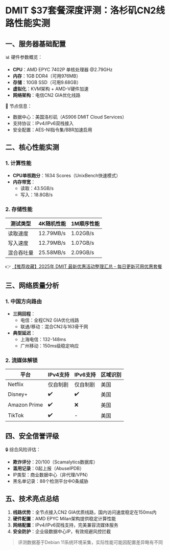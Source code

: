 # DMIT $37套餐深度评测：洛杉矶CN2线路性能实测

## 一、服务器基础配置
📊 硬件参数概览：
- **CPU**：AMD EPYC 7402P 单核处理器 @2.79GHz
- **内存**：1GB DDR4（可用976MB）
- **存储**：10GB SSD（可用9.68GB）
- **虚拟化**：KVM架构 + AMD-V硬件加速
- **网络架构**：电信CN2 GIA优化线路

📍 节点信息：
- 数据中心：美国洛杉矶（AS906 DMIT Cloud Services）
- 支持协议：IPv4/IPv6双栈接入
- 安全配置：AES-NI指令集/BBR加速启用

## 二、核心性能实测
### 1. 计算性能
- **CPU单核跑分**：1634 Scores（UnixBench快速模式）
- **内存带宽**：
  - 读取：43.5GB/s
  - 写入：18.8GB/s

### 2. 存储性能
| 测试类型       | 4K随机性能 | 1M顺序性能 |
|----------------|------------|------------|
| 读取速度       | 12.79MB/s  | 1.02GB/s   |
| 写入速度       | 12.79MB/s  | 1.07GB/s   |
| 混合吞吐量     | 25.58MB/s  | 2.09GB/s   |

👉 [【推荐收藏】2025年 DMIT 最新优惠活动整理汇总 - 每日更新可用优惠套餐](https://bit.ly/dmit_coupon)

## 三、网络质量分析
### 1. 中国方向路由
- **三网回程**：
  - 电信：全程CN2 GIA优化线路
  - 联通/移动：混合CN2与163骨干网
- **典型延迟**：
  - 上海电信：132-148ms
  - 广州移动：150ms级稳定响应

### 2. 流媒体解锁
| 平台       | IPv4支持 | IPv6支持 | 区域识别   |
|------------|----------|----------|------------|
| Netflix    | 仅自制剧 | 仅自制剧 | 美国       |
| Disney+    | ✔️       | ✔️       | 美国       |
| Amazon Prime | ✔️     | ❌       | 美国       |
| TikTok     | ✔️       | -        | 美国       |

## 四、安全信誉评级
🔒 综合风险评估：
- **欺诈评分**：20/100（Scamalytics数据库）
- **滥用记录**：0起上报（AbuseIPDB）
- IP类型：商业数据中心（非代理/VPN）
- 黑名单记录：88个检测平台中0条威胁

## 五、技术亮点总结
1. **线路优势**：全节点接入CN2 GIA优质线路，国内访问速度稳定在150ms内
2. **硬件配置**：AMD EPYC Milan架构提供稳定计算性能
3. **网络配置**：IPv4/IPv6双栈支持，完美兼容流媒体服务
4. **安全防护**：企业级数据中心IP，有效规避风控拦截

> 评测数据基于Debian 11系统环境采集，实际性能可能因配置差异略有不同